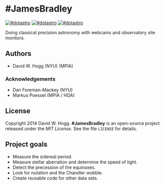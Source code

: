 # #JamesBradley

[![#dotastro](http://img.shields.io/badge/license-MIT-blue.svg?style=flat)](https://github.com/davidwhogg/JamesBradley/blob/master/LICENSE)
[![#dotastro](http://img.shields.io/badge/built%20using-AstroPy-orange.svg?style=flat)](http://www.astropy.org/)
[![#dotastro](http://img.shields.io/badge/built%20at-%23dotastro-green.svg?style=flat)](http://dotastronomy.com/six)

Doing classical precision astronomy with webcams and observatory site monitors.

## Authors

- David W. Hogg (NYU) (MPIA)

### Acknowledgements

- Dan Foreman-Mackey (NYU)
- Markus Poessel (MPIA / HDA)

## License

Copyright 2014 David W. Hogg.
**#JamesBradley** is an open-source project released under the *MIT License*.
See the file `LICENSE` for details.

## Project goals

- Measure the sidereal period.
- Measure stellar aberration and determine the speed of light.
- Detect the precession of the equinoxes.
- Look for nutation and the Chandler wobble.
- Create reusable code for other data sets.
